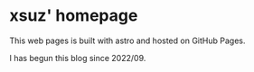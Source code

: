 # xsuz' homepage

This web pages is built with astro and hosted on GitHub Pages.

I has begun this blog since 2022/09.
